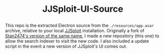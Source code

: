 # <p align="center">JJSploit-UI-Source</p>
This repo is the extracted Electron source from the `./resources/app.asar` archive, relative to your local [JJSploit](https://wearedevs.net/) installation.  Originally a fork of [Stan2474's version of the same name](https://github.com/stan2474/jjsploit-ui-source2), I made a new repository (this one) to allow the search indexer to visit the new code.  I also included a update script in the event a new version of JJSploit's UI comes out.
